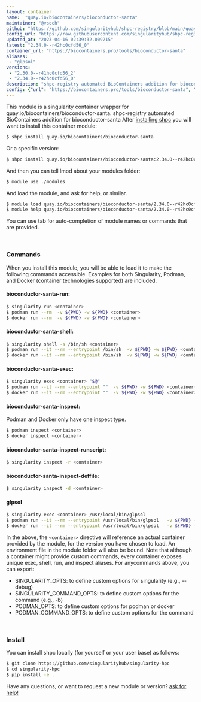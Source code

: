 ```yaml
---
layout: container
name:  "quay.io/biocontainers/bioconductor-santa"
maintainer: "@vsoch"
github: "https://github.com/singularityhub/shpc-registry/blob/main/quay.io/biocontainers/bioconductor-santa/container.yaml"
config_url: "https://raw.githubusercontent.com/singularityhub/shpc-registry/main/quay.io/biocontainers/bioconductor-santa/container.yaml"
updated_at: "2023-04-16 02:39:32.009215"
latest: "2.34.0--r42hc0cfd56_0"
container_url: "https://biocontainers.pro/tools/bioconductor-santa"
aliases:
 - "glpsol"
versions:
 - "2.30.0--r41hc0cfd56_2"
 - "2.34.0--r42hc0cfd56_0"
description: "shpc-registry automated BioContainers addition for bioconductor-santa"
config: {"url": "https://biocontainers.pro/tools/bioconductor-santa", "maintainer": "@vsoch", "description": "shpc-registry automated BioContainers addition for bioconductor-santa", "latest": {"2.34.0--r42hc0cfd56_0": "sha256:421a4e8125128b8cb738447b1df6b7d335151e6b022d540b1c40b9451f636c52"}, "tags": {"2.30.0--r41hc0cfd56_2": "sha256:c1446254ca0e49aa8bc386edfe9fcf1964aa736f5814860331d17e9347ebdd1a", "2.34.0--r42hc0cfd56_0": "sha256:421a4e8125128b8cb738447b1df6b7d335151e6b022d540b1c40b9451f636c52"}, "docker": "quay.io/biocontainers/bioconductor-santa", "aliases": {"glpsol": "/usr/local/bin/glpsol"}}
---
```


This module is a singularity container wrapper for quay.io/biocontainers/bioconductor-santa.
shpc-registry automated BioContainers addition for bioconductor-santa
After [installing shpc](#install) you will want to install this container module:


```bash
$ shpc install quay.io/biocontainers/bioconductor-santa
```

Or a specific version:

```bash
$ shpc install quay.io/biocontainers/bioconductor-santa:2.34.0--r42hc0cfd56_0
```

And then you can tell lmod about your modules folder:

```bash
$ module use ./modules
```

And load the module, and ask for help, or similar.

```bash
$ module load quay.io/biocontainers/bioconductor-santa/2.34.0--r42hc0cfd56_0
$ module help quay.io/biocontainers/bioconductor-santa/2.34.0--r42hc0cfd56_0
```

You can use tab for auto-completion of module names or commands that are provided.

<br>

### Commands

When you install this module, you will be able to load it to make the following commands accessible.
Examples for both Singularity, Podman, and Docker (container technologies supported) are included.

#### bioconductor-santa-run:

```bash
$ singularity run <container>
$ podman run --rm  -v ${PWD} -w ${PWD} <container>
$ docker run --rm  -v ${PWD} -w ${PWD} <container>
```

#### bioconductor-santa-shell:

```bash
$ singularity shell -s /bin/sh <container>
$ podman run --it --rm --entrypoint /bin/sh  -v ${PWD} -w ${PWD} <container>
$ docker run --it --rm --entrypoint /bin/sh  -v ${PWD} -w ${PWD} <container>
```

#### bioconductor-santa-exec:

```bash
$ singularity exec <container> "$@"
$ podman run --it --rm --entrypoint ""  -v ${PWD} -w ${PWD} <container> "$@"
$ docker run --it --rm --entrypoint ""  -v ${PWD} -w ${PWD} <container> "$@"
```

#### bioconductor-santa-inspect:

Podman and Docker only have one inspect type.

```bash
$ podman inspect <container>
$ docker inspect <container>
```

#### bioconductor-santa-inspect-runscript:

```bash
$ singularity inspect -r <container>
```

#### bioconductor-santa-inspect-deffile:

```bash
$ singularity inspect -d <container>
```


#### glpsol

```bash
$ singularity exec <container> /usr/local/bin/glpsol
$ podman run --it --rm --entrypoint /usr/local/bin/glpsol   -v ${PWD} -w ${PWD} <container> -c " $@"
$ docker run --it --rm --entrypoint /usr/local/bin/glpsol   -v ${PWD} -w ${PWD} <container> -c " $@"
```



In the above, the `<container>` directive will reference an actual container provided
by the module, for the version you have chosen to load. An environment file in the
module folder will also be bound. Note that although a container
might provide custom commands, every container exposes unique exec, shell, run, and
inspect aliases. For anycommands above, you can export:

 - SINGULARITY_OPTS: to define custom options for singularity (e.g., --debug)
 - SINGULARITY_COMMAND_OPTS: to define custom options for the command (e.g., -b)
 - PODMAN_OPTS: to define custom options for podman or docker
 - PODMAN_COMMAND_OPTS: to define custom options for the command

<br>

### Install

You can install shpc locally (for yourself or your user base) as follows:

```bash
$ git clone https://github.com/singularityhub/singularity-hpc
$ cd singularity-hpc
$ pip install -e .
```

Have any questions, or want to request a new module or version? [ask for help!](https://github.com/singularityhub/singularity-hpc/issues)